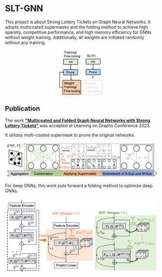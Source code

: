 # SLT-GNN
This project is about Strong Lottery Tickets on Graph Neural Networks. It adopts multicoated supermasks and the folding method to achieve high sparsity, competitive performance, and high memory efficiency for GNNs without weight training. Additionally, all weights are initiated randomly without any training.

<p align="center">
<img width="150" src="Image/SLTH.png">
</p>


## Publication
The work [**"Multicoated and Folded Graph Neural Networks with Strong Lottery Tickets"**](https://openreview.net/forum?id=oLrNolMbO8) was accepted at Learning on Graphs Conference 2023. 

It utilizes multi-coated supermask to prune the original networks.

<p align="center">
<img width="1100" src="Image/M-Sup.png">
</p>


For deep GNNs, this work puts forward a folding method to optimize deep GNNs.
<p align="center">
<img width="1100" src="Image/Folded.png">
</p>
